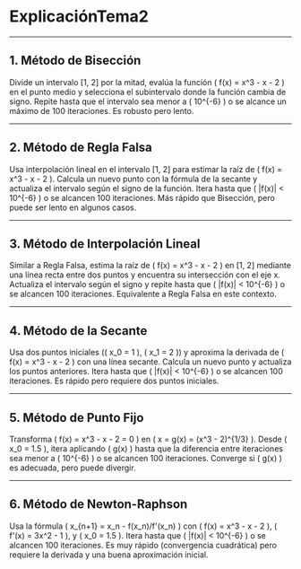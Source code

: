 # ExplicaciónTema2
---

## 1. Método de Bisección

Divide un intervalo [1, 2] por la mitad, evalúa la función \( f(x) = x^3 - x - 2 \) en el punto medio y selecciona el subintervalo donde la función cambia de signo. Repite hasta que el intervalo sea menor a \( 10^{-6} \) o se alcance un máximo de 100 iteraciones. Es robusto pero lento.

---

## 2. Método de Regla Falsa

Usa interpolación lineal en el intervalo [1, 2] para estimar la raíz de \( f(x) = x^3 - x - 2 \). Calcula un nuevo punto con la fórmula de la secante y actualiza el intervalo según el signo de la función. Itera hasta que \( |f(x)| < 10^{-6} \) o se alcancen 100 iteraciones. Más rápido que Bisección, pero puede ser lento en algunos casos.

---

## 3. Método de Interpolación Lineal

Similar a Regla Falsa, estima la raíz de \( f(x) = x^3 - x - 2 \) en [1, 2] mediante una línea recta entre dos puntos y encuentra su intersección con el eje x. Actualiza el intervalo según el signo y repite hasta que \( |f(x)| < 10^{-6} \) o se alcancen 100 iteraciones. Equivalente a Regla Falsa en este contexto.

---

## 4. Método de la Secante

Usa dos puntos iniciales (\( x_0 = 1 \), \( x_1 = 2 \)) y aproxima la derivada de \( f(x) = x^3 - x - 2 \) con una línea secante. Calcula un nuevo punto y actualiza los puntos anteriores. Itera hasta que \( |f(x)| < 10^{-6} \) o se alcancen 100 iteraciones. Es rápido pero requiere dos puntos iniciales.

---

## 5. Método de Punto Fijo

Transforma \( f(x) = x^3 - x - 2 = 0 \) en \( x = g(x) = (x^3 - 2)^{1/3} \). Desde \( x_0 = 1.5 \), itera aplicando \( g(x) \) hasta que la diferencia entre iteraciones sea menor a \( 10^{-6} \) o se alcancen 100 iteraciones. Converge si \( g(x) \) es adecuada, pero puede divergir.

---

## 6. Método de Newton-Raphson

Usa la fórmula \( x_{n+1} = x_n - f(x_n)/f'(x_n) \) con \( f(x) = x^3 - x - 2 \), \( f'(x) = 3x^2 - 1 \), y \( x_0 = 1.5 \). Itera hasta que \( |f(x)| < 10^{-6} \) o se alcancen 100 iteraciones. Es muy rápido (convergencia cuadrática) pero requiere la derivada y una buena aproximación inicial.
